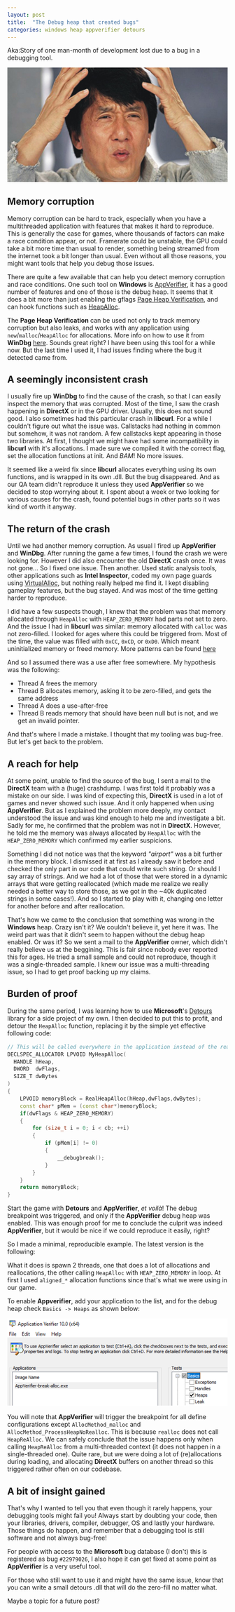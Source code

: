 ```yaml
---
layout: post
title:  "The Debug heap that created bugs"
categories: windows heap appverifier detours
---
```


Aka:Story of one man-month of development lost due to a bug in a debugging tool.

![jackiechan-meme](/images/jackiechan-meme.jpg)

## Memory corruption

Memory corruption can be hard to track, especially when you have a multithreaded application with features that makes it hard to reproduce.
This is generally the case for games, where thousands of factors can make a race condition appear, or not. Framerate could be unstable, the GPU could take a bit more time than usual to render, something being streamed from the internet took a bit longer than usual.
Even without all those reasons, you might want tools that help you debug those issues. 

There are quite a few available that can help you detect memory corruption and race conditions.
One such tool on **Windows** is [AppVerifier](https://docs.microsoft.com/en-us/windows-hardware/drivers/debugger/application-verifier), it has a good number of features and one of those is the debug heap. 
It seems that it does a bit more than just enabling the gflags [Page Heap Verification](https://docs.microsoft.com/en-us/windows-hardware/drivers/debugger/enable-page-heap), and can hook functions such as [HeapAlloc](https://docs.microsoft.com/en-us/windows/win32/api/heapapi/nf-heapapi-heapalloc).

The **Page Heap Verification** can be used not only to track memory corruption but also leaks, and works with any application using `new`/`malloc`/`HeapAlloc` for allocations. More info on how to use it from **WinDbg** [here](https://docs.microsoft.com/en-us/windows-hardware/drivers/debugger/-heap). 
Sounds great right? I have been using this tool for a while now. But the last time I used it, I had issues finding where the bug it detected came from.

## A seemingly inconsistent crash

I usually fire up **WinDbg** to find the cause of the crash, so that I can easily inspect the memory that was corrupted.
Most of the time, I saw the crash happening in **DirectX** or in the GPU driver. Usually, this does not sound good. I also sometimes had this particular crash in **libcurl**.
For a while I couldn't figure out what the issue was. Callstacks had nothing in common but somehow, it was not random.
A few callstacks kept appearing in those two libraries. 
At first, I thought we might have had some incompatibility in **libcurl** with it's allocations. I made sure we compiled it with the correct flag, set the allocation functions at init. And *BAM*! No more issues.

It seemed like a weird fix since **libcurl** allocates everything using its own functions, and is wrapped in its own .dll. 
But the bug disappeared. And as our QA team didn't reproduce it unless they used **AppVerifier** so we decided to stop worrying about it. 
I spent about a week or two looking for various causes for the crash, found potential bugs in other parts so it was kind of worth it anyway.

## The return of the crash

Until we had another memory corruption. As usual I fired up **AppVerifier** and **WinDbg**. After running the game a few times, I found the crash we were looking for. However I did also encounter the old **DirectX** crash once. It was not gone...
So I fixed one issue. Then another. Used static analysis tools, other applications such as **Intel Inspector**, coded my own page guards using [VirtualAlloc](https://docs.microsoft.com/en-us/windows/win32/api/memoryapi/nf-memoryapi-virtualalloc), but nothing really helped me find it. 
I kept disabling gameplay features, but the bug stayed. And was most of the time getting harder to reproduce. 

I did have a few suspects though, I knew that the problem was that memory allocated through `HeapAlloc` with `HEAP_ZERO_MEMORY` had parts not set to zero. And the issue I had in **libcurl** was similar: memory allocated with `calloc` was not zero-filled.
I looked for ages where this could be triggered from. Most of the time, the value was filled with `0xCC`, `0xCD`, or `0xD0`. Which meant uninitialized memory or freed memory. More patterns can be found [here](https://stackoverflow.com/questions/370195/when-and-why-will-an-os-initialise-memory-to-0xcd-0xdd-etc-on-malloc-free-new/370362#370362)

And so I assumed there was a use after free somewhere.
My hypothesis was the following:

- Thread A frees the memory
- Thread B allocates memory, asking it to be zero-filled, and gets the same address
- Thread A does a use-after-free
- Thread B reads memory that should have been null but is not, and we get an invalid pointer.

And that's where I made a mistake. I thought that my tooling was bug-free. But let's get back to the problem.

## A reach for help

At some point, unable to find the source of the bug, I sent a mail to the **DirectX** team with a (huge) crashdump. 
I was first told it probably was a mistake on our side. I was kind of expecting this, **DirectX** is used in a lot of games and never showed such issue. And it only happened when using **AppVerifier**. 
But as I explained the problem more deeply, my contact understood the issue and was kind enough to help me and investigate a bit. 
Sadly for me, he confirmed that the problem was not in **DirectX**. However, he told me the memory was always allocated by `HeapAlloc` with the `HEAP_ZERO_MEMORY` which confirmed my earlier suspicions.

Something I did not notice was that the keyword *"airport"* was a bit further in the memory block. 
I dismissed it at first as I already saw it before and checked the only part in our code that could write such string. 
Or should I say array of strings. And we had a lot of those that were stored in a dynamic arrays that were getting reallocated (which made me realize we really needed a better way to store those, as we got in the ~40k duplicated strings in some cases!).
And so I started to play with it, changing one letter for another before and after reallocation.

That's how we came to the conclusion that something was wrong in the **Windows** heap. Crazy isn't it? We couldn't believe it, yet here it was.
The weird part was that it didn't seem to happen without the debug heap enabled. Or was it?
So we sent a mail to the **AppVerifier** owner, which didn't really believe us at the beggining. 
This is fair since nobody ever reported this for ages. He tried a small sample and could not reproduce, though it was a single-threaded sample.
I knew our issue was a multi-threading issue, so I had to get proof backing up my claims.

## Burden of proof

During the same period, I was learning how to use **Microsoft**'s [Detours](https://github.com/Microsoft/Detours) library for a side project of my own. I then decided to put this to profit, and detour the `HeapAlloc` function, replacing it by the simple yet effective following code:

```cpp
// This will be called everywhere in the application instead of the real HeapAlloc function
DECLSPEC_ALLOCATOR LPVOID MyHeapAlloc(
  HANDLE hHeap,
  DWORD  dwFlags,
  SIZE_T dwBytes
)
{
    LPVOID memoryBlock = RealHeapAlloc(hHeap,dwFlags,dwBytes);
    const char* pMem = (const char*)memoryBlock;
    if(dwFlags & HEAP_ZERO_MEMORY)
    {
        for (size_t i = 0; i < cb; ++i)
        {
            if (pMem[i] != 0)
            {
                __debugbreak();
            }
        }
    }
    return memoryBlock;
}
```

Start the game with **Detours** and **AppVerifier**, *et voilà*! The debug breakpoint was triggered, and only if the **AppVerifier** debug heap was enabled. This was enough proof for me to conclude the culprit was indeed **AppVerifier**, but it would be nice if we could reproduce it easily, right?

So I made a minimal, reproducible example. The latest version is the following:

<script src="https://gist.github.com/Lectem/97f7687de4a4a763f9fd7ea0837fd750.js"></script>


What it does is spawn 2 threads, one that does a lot of allocations and reallocations, the other calling `HeapAlloc` with `HEAP_ZERO_MEMORY` in loop.
At first I used `aligned_*` allocation functions since that's what we were using in our game.

To enable **Appverifier**, add your application to the list, and for the debug heap check `Basics -> Heaps` as shown below:

![appverifier-debug-heap](/images/appverifier/appverifier-debug-heap.png)

You will note that **AppVerifier** will trigger the breakpoint for all define configurations except `AllocMethod_malloc` and `AllocMethod_ProcessHeapNoRealloc`.
This is because `realloc` does not call `HeapReAlloc`. We can safely conclude that the issue happens only when calling `HeapReAlloc` from a multi-threaded context (it does not happen in a single-threaded one). 
Quite rare, but we were doing a lot of (re)allocations during loading, and allocating **DirectX** buffers on another thread so this triggered rather often on our codebase.  

## A bit of insight gained

That's why I wanted to tell you that even though it rarely happens, your debugging tools might fail you!
Always start by doubting your code, then your libraries, drivers, compiler, debugger, OS and lastly your hardware.
Those things do happen, and remember that a debugging tool is still software and not always bug-free!

For people with access to the **Microsoft** bug database (I don't) this is registered as bug `#22979026`, I also hope it can get fixed at some point as **AppVerifier** is a very useful tool. 

For those who still want to use it and might have the same issue, know that you can write a small detours .dll that will do the zero-fill no matter what. 

Maybe a topic for a future post?


